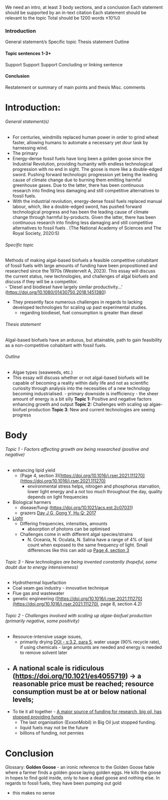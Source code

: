 We need an intro, at least 3 body sections, and a conclusion
Each statement should be supported by an in-text citation
Each statement should be relevant to the topic
Total should be 1200 words $\pm 10\%$0

### Introduction
General statement/s
Specific topic
Thesis statement 
Outline

#### Topic sentences 1-3+
Support
Support 
Support
Concluding or linking sentence

#### Conclusion
Restatement or summary of main points and thesis
Misc. comments



# Introduction:
###### General statement(s)
- For centuries, windmills replaced human power in order to grind wheat faster, allowing humans to automate a necessary yet dour task by harnessing wind. 
- The primary 
- Energy-dense fossil fuels have long been a golden goose since the Industrial Revolution, providing humanity with endless technological progression with no end in sight. The goose is more like a double-edged sword. Pushing forward technologic progression yet being the leading cause of climate change due to burning them emitting harmful greenhouse gases. Due to the latter, there has been continuous research into finding less damaging and still competitive alternatives to fossil fuels. 
- With the industrial revolution, energy-dense fossil fuels replaced manual labour, which, like a double-edged sword, has pushed forward technological progress and has been the leading cause of climate change through harmful by-products. Given the latter, there has been continuous research into finding less damaging and still competitive alternatives to fossil fuels .
(The National Academy of Sciences and The Royal Society, 2020:5)

###### Specific topic
Methods of making algal-based biofuels a feasible competitive cohabitant of fossil fuels with large amounts of funding have been propositioned and researched since the 1970s (Westervelt A, 2023). This essay will discuss the current status, new technologies, and challenges of algal biofuels and discuss if they will be a competitor.  
	- 'Diesel and biodiesel have largely similar productivity...' (https://doi.org/10.1080/01430750.2018.1451380)
- They presently face numerous challenges in regards to lacking developed technologies for scaling up past experimental studies. 
	- regarding biodiesel, fuel consumption is greater than diesel 
###### Thesis statement
Algal-based biofuels have an arduous, but attainable, path to gain feasibility as a non-competitive cohabitant with fossil fuels. 

###### Outline
- Algae types (seaweeds, etc.)
- This essay will discuss whether or not algal-based biofuels will be capable of becoming a reality within daily life and not as scientific curiosity through analysis into the necessities of a new technology becoming industrialised. - primary downside is inefficiency - the sheer amount of energy is a bit silly
**Topic 1:** Positive and negative factors enhancing growth and output
**Topic 2:** Challenges with scaling up algae-biofuel production
**Topic 3**: New and current technologies are seeing progress


# Body
###### Topic 1 - Factors affecting growth are being researched (positive and negative)
- enhancing lipid yield
	- (Page 4, section 3)[https://doi.org/10.1016/j.rser.2021.111270](https://doi.org/10.1016/j.rser.2021.111270)
		- environmental stress helps, nitrogen and phosphorus starvation, lower light energy and a not too much throughout the day, quality depends on light frequencies  
- Biological harmers
	- disease/fungi (https://doi.org/10.1021/acs.est.2c07031)
	- grazers [Day J G, Gong Y, Hu Q; 2017](https://www.sciencedirect.com/science/article/pii/S2211926417303570)
- [Light](https://www.mdpi.com/2079-7737/10/10/1060)
	- Differing frequencies, intensities, amounts
		- absorption of photons can be optimised
	- Challenges come in with different algal species/strains
		- N. Oceania, N. Oculata, N. Salina have a range of 4% of lipid count when exposed to the same frequency of light. Small differences like this can add up  [Page 4, section 3]([https://doi.org/10.1016/j.rser.2021.111270](https://doi.org/10.1016/j.rser.2021.111270))


###### Topic 3 - New technologies are being invented constantly (hopeful, some doubt due to energy intensiveness)
- Hydrothermal liquefaction
- Coal seam gas industry - innovative technique
- Flue gas and wastewater
- genetic engineering ([https://doi.org/10.1016/j.rser.2021.111270](https://doi.org/10.1016/j.rser.2021.111270), page 8, section 4.2)


###### Topic 2 - Challenges involved with scaling up algae-biofuel production (primarily negative, some positivity)
- Resource-intensive usage issues, 
	- primarily drying [DOI - s:3.2, para 5](https://doi.org/10.3390/app10228181), water usage (90% recycle rate), if using chemicals - large amounts are needed and energy is needed to remove solvent later
- A national scale is ridiculous (https://doi.org/10.1021/es4055719) -> a reasonable price must be reached; resource consumption must be at or below national levels;
	- 
- To tie it all together - [A major source of funding for research, big oil, has stopped providing funds](https://www.theguardian.com/environment/2023/mar/17/big-oil-algae-biofuel-funding-cut-exxonmobil)
	- The last organisation (ExxonMobil) in Big Oil just stopped funding. 
	- liquid fuels may not be the future
	- billions of funding, not pennies



# Conclusion 



Glossary: 
**Golden Goose** - an ironic reference to the Golden Goose fable where a farmer finds a golden goose laying golden eggs. He kills the goose in hopes to find gold inside, only to have a dead goose and nothing else. In regards to fossil fuels, they have been pumping out gold
- this makes no sense
